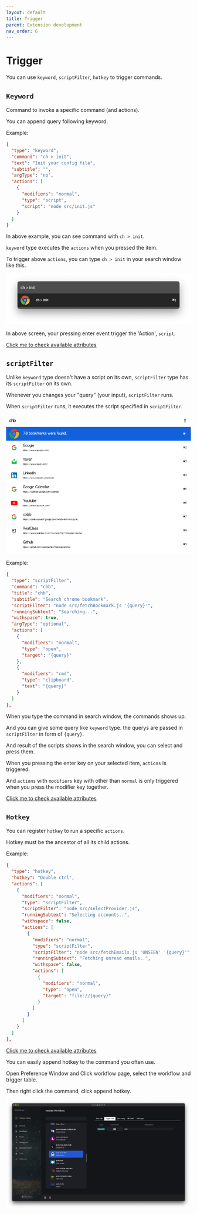```yaml
---
layout: default
title: Trigger
parent: Extension development
nav_order: 6
---
```


# Trigger

You can use `keyword`, `scriptFilter`, `hotkey` to trigger commands.

## `Keyword`

Command to invoke a specific command (and actions).

You can append query following keyword.

Example:

```json
{
  "type": "keyword",
  "command": "ch > init",
  "text": "Init your config file",
  "subtitle": "",
  "argType": "no",
  "actions": [
    {
      "modifiers": "normal",
      "type": "script",
      "script": "node src/init.js"
    }
  ]
}
```

In above example, you can see command with `ch > init`.

`keyword` type executes the `actions` when you pressed the item.

To trigger above `actions`, you can type `ch > init` in your search window like this.

![](./imgs/trigger-description-1.png)

In above screen, your pressing enter event trigger the 'Action', `script`.

[Click me to check available attributes](./keyword-description.md)

## `scriptFilter`

Unlike `keyword` type doesn't have a script on its own, `scriptFilter` type has its `scriptFilter` on its own.

Whenever you changes your "query" (your input), `scriptFilter` runs.

When `scriptFilter` runs, it executes the script specified in `scriptFilter`.

![](./imgs/trigger-description-2.png)

Example: 

```json
{
  "type": "scriptFilter",
  "command": "chb",
  "title": "chb",
  "subtitle": "Search chrome bookmark",
  "scriptFilter": "node src/fetchBookmark.js '{query}'",
  "runningSubtext": "Searching...",
  "withspace": true,
  "argType": "optional",
  "actions": [
    {
      "modifiers": "normal",
      "type": "open",
      "target": "{query}"
    },
    {
      "modifiers": "cmd",
      "type": "clipboard",
      "text": "{query}"
    }
  ]
},
```

When you type the command in search window, the commands shows up.

And you can give some query like `keyword` type. the querys are passed in `scriptFilter` in form of `{query}`.

And result of the scripts shows in the search window, you can select and press them.

When you pressing the enter key on your selected item, `actions` is triggered.

And `actions` with `modifiers` key with other than `normal` is only triggered when you press the modifier key together.

[Click me to check available attributes](./scriptfilter-description.md)

## `Hotkey`

You can register `hotkey` to run a specific `actions`.

Hotkey must be the ancestor of all its child actions.

Example:

```json
{
  "type": "hotkey",
  "hotkey": "Double ctrl",
  "actions": [
    {
      "modifiers": "normal",
      "type": "scriptFilter",
      "scriptFilter": "node src/selectProvider.js",
      "runningSubtext": "Selecting accounts..",
      "withspace": false,
      "actions": [
        {
          "modifiers": "normal",
          "type": "scriptFilter",
          "scriptFilter": "node src/fetchEmails.js 'UNSEEN' '{query}'",
          "runningSubtext": "Fetching unread emails..",
          "withspace": false,
          "actions": [
            {
              "modifiers": "normal",
              "type": "open",
              "target": "file://{query}"
            }
          ]
        }
      ]
    }
  ]
},
```

[Click me to check available attributes](./hotkey-description.md)

You can easily append hotkey to the command you often use.

Open Preference Window and Click workflow page, select the workflow and trigger table.

Then right click the command, click append hotkey.

![](./imgs/append-hotkey.png)